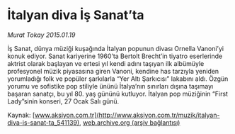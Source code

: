 # İtalyan diva İş Sanat’ta

*Murat Tokay 2015.01.19*

<div class="pNewsDetailMainContent" itemprop="articleBody">
 <p>
  İş Sanat, dünya müziği kuşağında İtalyan popunun divası Ornella Vanoni’yi konuk ediyor. Sanat kariyerine 1960’ta Bertolt Brecht’in tiyatro eserlerinde aktrist olarak başlayan ve ertesi yıl kendi adını taşıyan ilk albümüyle profesyonel müzik piyasasına giren Vanoni, kendine has tarzıyla yeniden yorumladığı folk ve popüler şarkılarla “Yer Altı Şarkıcısı” lakabını aldı. Özgün yorumu ve sofistike pop stiliyle ününü İtalya’nın sınırları dışına taşımayı başaran sanatçı, bu yıl 80. yaş gününü kutluyor. İtalyan pop müziğinin “First Lady”sinin konseri, 27 Ocak Salı günü.
 </p>
</div>


Kaynak: [www.aksiyon.com.tr](http://www.aksiyon.com.tr/muzik/italyan-diva-is-sanat-ta_541139), [web.archive.org (arşiv bağlantısı)](http://web.archive.org/web/20150726014105/http://www.aksiyon.com.tr/muzik/italyan-diva-is-sanat-ta_541139)
